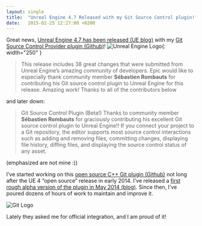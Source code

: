 ```yaml
---
layout: single
title:  "Unreal Engine 4.7 Released with my Git Source Control plugin!"
date:   2015-02-25 12:27:00 +0200
---
```


Great news, [Unreal Engine 4.7 has been released (UE blog)](https://www.unrealengine.com/en-US/blog/unreal-engine-47-released) with my [Git Source Control Provider plugin (Github)][UEGitPlugin]!
![Unreal Engine Logo](https://cdn2.unrealengine.com/ue-logo-stacked-unreal-engine-w-677x545-fac11de0943f.png){: width="250" }

> This release includes 38 great changes that were submitted from Unreal Engine’s amazing community of developers. Epic would like to especially thank community member **Sébastien Rombauts** for contributing his Git source control plugin to Unreal Engine for this release. Amazing work! Thanks to all of the contributors below

and later down:

> Git Source Control Plugin (Beta!)
> Thanks to community member **Sébastien Rombauts** for graciously contributing his excellent Git source control plugin to Unreal Engine!!
> If you connect your project to a Git repository, the editor supports most source control interactions such as adding and removing files, committing changes, displaying file history, diffing files, and displaying the source control status of any asset.

(emphasized are not mine :))

I’ve started working on this [open source C++ Git plugin (Github)][UEGitPlugin] not long after the UE 4 “open source” release in early 2014.
I’ve released a [first rough alpha version of the plugin in May 2014 (blog)][GitPluginAlpha]. Since then, I’ve poured dozens of hours of work to maintain and improve it.

![Git Logo](https://git-scm.com/images/logos/2color-lightbg@2x.png)

Lately they asked me for official integration, and I am proud of it!

[UEGitPlugin]: https://github.com/SRombauts/UEGitPlugin
[GitPluginAlpha]: /2014/05/10/unreal-engine-4-1-git-plugin-alpha/
